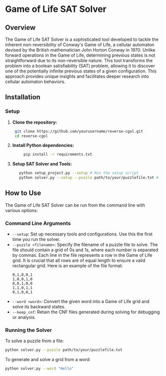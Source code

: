 # Game of Life SAT Solver

## Overview
The Game of Life SAT Solver is a sophisticated tool developed to tackle the inherent non-reversibility of Conway's Game of Life, a cellular automaton devised by the British mathematician John Horton Conway in 1970. Unlike forward operations in the Game of Life, determining previous states is not straightforward due to its non-reversible nature. This tool transforms the problem into a boolean satisfiability (SAT) problem, allowing it to discover one of the potentially infinite previous states of a given configuration. This approach provides unique insights and facilitates deeper research into cellular automaton behaviors.

## Installation

### Setup
1. **Clone the repository:**
   ```bash
    git clone https://github.com/yourusername/reverse-cgol.git
    cd reverse-cgol
   ```

2. **Install Python dependencies:**
   ```bash
        pip install -r requirements.txt
   ```

3. **Setup SAT Solver and Tools:**
     ```bash
        python setup_project.py --setup # Run the setup script
        python solver.py --setup --puzzle path/to/your/puzzlefile.txt # Run the solver with the setup flag
     ```

## How to Use
The Game of Life SAT Solver can be run from the command line with various options:

### Command Line Arguments
- `--setup`: Set up necessary tools and configurations. Use this the first time you run the solver.
- `--puzzle <filename>`: Specify the filename of a puzzle file to solve. The file should contain a grid of 0s and 1s, where each number is separated by commas. Each line in the file represents a row in the Game of Life grid. It is crucial that all rows are of equal length to ensure a valid rectangular grid. Here is an example of the file format:
    ```
    0,1,0,0,1
    1,0,0,1,0
    0,0,1,0,0
    1,1,0,1,1
    0,1,0,0,1
    ```
- `--word <word>`: Convert the given word into a Game of Life grid and solve its backward states.
- `--keep_cnf`: Retain the CNF files generated during solving for debugging or analysis.

### Running the Solver
To solve a puzzle from a file:
```bash
python solver.py --puzzle path/to/your/puzzlefile.txt
```

To generate and solve a grid from a word:
```bash
python solver.py --word "Hello"
```